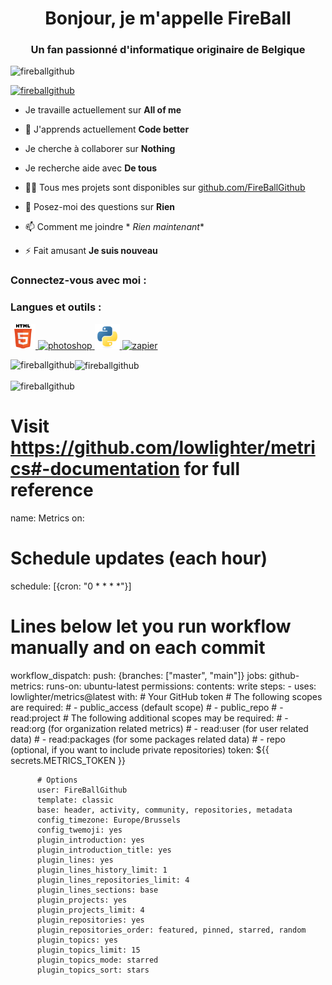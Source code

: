 <h1 align="center">Bonjour, je m'appelle FireBall</h1>
<h3 align="center">Un fan passionné d'informatique originaire de Belgique</h3>

<p align="left"> <img src="https ://komarev.com/ghpvc/?username=fireballgithub&label=Profile%20views&color=000000&style=plastic" alt="fireballgithub" /> </p>

<p align="left"> <a href="https:// github.com/ryo-ma/github-profile-trophy"><img src="https://github-profile-trophy.vercel.app/?username=fireballgithub" alt="fireballgithub" /></a> </p>

- Je travaille actuellement sur **All of me**

- 🌱 J'apprends actuellement **Code better**

- Je cherche à collaborer sur **Nothing**

- Je recherche aide avec **De tous**

- 👨‍💻 Tous mes projets sont disponibles sur [github.com/FireBallGithub](github.com/FireBallGithub)

- 💬 Posez-moi des questions sur **Rien**

- 📫 Comment me joindre * *Rien maintenant**

- ⚡ Fait amusant **Je suis nouveau**

<h3 align="left">Connectez-vous avec moi :</h3>
<p align="left">
</p>

<h3 align="left" ">Langues et outils :</h3>
<p align="left"> <a href="https://www.w3.org/html/" target="_blank" rel="noreferrer"> <img src ="https://raw.githubusercontent.com/devicons/devicon/master/icons/html5/html5-original-wordmark.svg" alt="html5" width="40" height="40"/> </a > <a href="https://www.photoshop.com/en" target="_blank" rel="noreferrer"> <img src="https://raw.githubusercontent.com/devicons/devicon/master/ icônes/photoshop/photoshop-line.svg" alt="photoshop" width="40" height="40"/> </a> <a href="https://www.python.org" target="_blank " rel="noreferrer"> <img src="https://raw.githubusercontent.com/devicons/devicon/master/icons/python/python-original.svg" alt="python" width="40" height= "40"/> </a> <a href="https://zapier.com" target="_blank" rel="noreferrer"> <img src="https://www.vectorlogo.zone/logos/ zapier/zapier-icon.svg" alt="zapier" width="40" height="40"/> </a> </p>

<p><img align="left" src="https:// github-readme-stats.vercel.app/api/top-langs?username=fireballgithub&show_icons=true&theme=dark&locale=en&layout=compact" alt="fireballgithub" /></p>

<p> <img align="center" src="https:// github-readme-stats.vercel.app/api?username=fireballgithub&show_icons=true&theme=dark&locale=en" alt="fireballgithub" /></p>

<p><img align="center" src="https:// github-readme-streak-stats.herokuapp.com/?user=fireballgithub&theme=dark" alt="fireballgithub" /></p>

# Visit https://github.com/lowlighter/metrics#-documentation for full reference
name: Metrics
on:
  # Schedule updates (each hour)
  schedule: [{cron: "0 * * * *"}]
  # Lines below let you run workflow manually and on each commit
  workflow_dispatch:
  push: {branches: ["master", "main"]}
jobs:
  github-metrics:
    runs-on: ubuntu-latest
    permissions:
      contents: write
    steps:
      - uses: lowlighter/metrics@latest
        with:
          # Your GitHub token
          # The following scopes are required:
          #  - public_access (default scope)
          #  - public_repo
          #  - read:project
          # The following additional scopes may be required:
          #  - read:org      (for organization related metrics)
          #  - read:user     (for user related data)
          #  - read:packages (for some packages related data)
          #  - repo          (optional, if you want to include private repositories)
          token: ${{ secrets.METRICS_TOKEN }}

          # Options
          user: FireBallGithub
          template: classic
          base: header, activity, community, repositories, metadata
          config_timezone: Europe/Brussels
          config_twemoji: yes
          plugin_introduction: yes
          plugin_introduction_title: yes
          plugin_lines: yes
          plugin_lines_history_limit: 1
          plugin_lines_repositories_limit: 4
          plugin_lines_sections: base
          plugin_projects: yes
          plugin_projects_limit: 4
          plugin_repositories: yes
          plugin_repositories_order: featured, pinned, starred, random
          plugin_topics: yes
          plugin_topics_limit: 15
          plugin_topics_mode: starred
          plugin_topics_sort: stars


<!---
FireCodeGithub/FireCodeGithub is a ✨ special ✨ repository because its `README.md` (this file) appears on your GitHub profile.
You can click the Preview link to take a look at your changes.
--->
